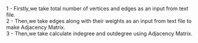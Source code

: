 1 - Firstly,we take total number of vertices and edges as an input from text file.<br>
2 - Then,we take edges along with their weights as an input from text file to make Adjacency Matrix.<br>
3 - Then,we take calculate indegree and outdegree using Adjacency Matrix.
